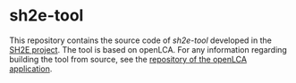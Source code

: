 # sh2e-tool

This repository contains the source code of _sh2e-tool_ developed in the
[SH2E project](https://sh2e.eu/project/). The tool is based on openLCA.
For any information regarding building the tool from source, see the
[repository of the openLCA application](https://github.com/GreenDelta/olca-app).

